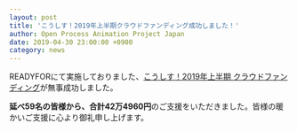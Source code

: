 ```yaml
---
layout: post
title: 'こうしす！2019年上半期クラウドファンディング成功しました！'
author: Open Process Animation Project Japan
date: 2019-04-30 23:00:00 +0900
category: news
---
```


READYFORにて実施しておりました、[こうしす！2019年上半期 クラウドファンディング](https://readyfor.jp/projects/kosys-2019-h1)が無事成功しました。

**延べ59名の皆様から、合計42万4960円**のご支援をいただきました。皆様の暖かいご支援に心より御礼申し上げます。

